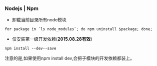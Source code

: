### Nodejs | Npm

- 卸载当前目录所有node模块
````
for package in `ls node_modules`; do npm uninstall $package; done;
````

- 仅安装第一级开发依赖(**2015.08.28有效**)
````
npm install --dev--save
````
注意的是,如果使用npm install dev,会把子模块的开发依赖都装上。